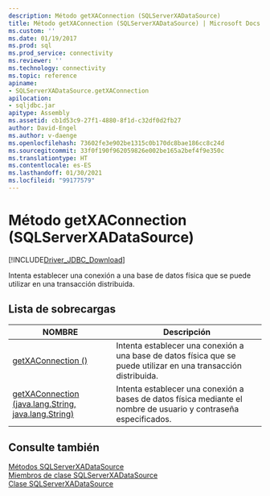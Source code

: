 ```yaml
---
description: Método getXAConnection (SQLServerXADataSource)
title: Método getXAConnection (SQLServerXADataSource) | Microsoft Docs
ms.custom: ''
ms.date: 01/19/2017
ms.prod: sql
ms.prod_service: connectivity
ms.reviewer: ''
ms.technology: connectivity
ms.topic: reference
apiname:
- SQLServerXADataSource.getXAConnection
apilocation:
- sqljdbc.jar
apitype: Assembly
ms.assetid: cb1d53c9-27f1-4880-8f1d-c32df0d2fb27
author: David-Engel
ms.author: v-daenge
ms.openlocfilehash: 73602fe3e902be1315c0b170dc8bae186cc8c24d
ms.sourcegitcommit: 33f0f190f962059826e002be165a2bef4f9e350c
ms.translationtype: HT
ms.contentlocale: es-ES
ms.lasthandoff: 01/30/2021
ms.locfileid: "99177579"
---
```

# <a name="getxaconnection-method-sqlserverxadatasource"></a>Método getXAConnection (SQLServerXADataSource)
[!INCLUDE[Driver_JDBC_Download](../../../includes/driver_jdbc_download.md)]

  Intenta establecer una conexión a una base de datos física que se puede utilizar en una transacción distribuida.  
  
## <a name="overload-list"></a>Lista de sobrecargas  
  
|NOMBRE|Descripción|  
|----------|-----------------|  
|[getXAConnection ()](../../../connect/jdbc/reference/getxaconnection-method.md)|Intenta establecer una conexión a una base de datos física que se puede utilizar en una transacción distribuida.|  
|[getXAConnection (java.lang.String, java.lang.String)](../../../connect/jdbc/reference/getxaconnection-method-java-lang-string-java-lang-string.md)|Intenta establecer una conexión a bases de datos física mediante el nombre de usuario y contraseña especificados.|  
  
## <a name="see-also"></a>Consulte también  
 [Métodos SQLServerXADataSource](../../../connect/jdbc/reference/sqlserverxadatasource-methods.md)   
 [Miembros de clase SQLServerXADataSource](../../../connect/jdbc/reference/sqlserverxadatasource-members.md)   
 [Clase SQLServerXADataSource](../../../connect/jdbc/reference/sqlserverxadatasource-class.md)  
  
  
